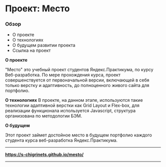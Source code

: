 # Проект: Место

### Обзор
* О проекте
* О технологиях
* О будущем развитии проекта
* Ссылка на проект 

**О проекте**

"Место" это учебный проект студентов Яндекс.Практикума, по курсу Веб-разработка. По мере прохождения курса, проект совершенствуется от первоначальной версии, включающей в себя только верстку и адаптивность, до полноценного живого сайта для портфолио.

**О технологиях**
В проекте, на данном этапе, используются такие технологии адаптивной верстки как Grid Layout и Flex-box, для реализации функционала используется Javascript, структура организована по методологии БЭМ.


**О будущем**

Этот проект займет достойное место в будущем портфолио каждого студента курса веб-разработка Яндекс.Практикума.
***


**https://s-chigrinets.github.io/mesto/**
***


